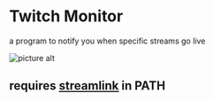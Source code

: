 # Twitch Monitor #

a program to notify you when specific streams go live





![picture alt](https://i.imgur.com/kMVsZHB.png)

## requires [streamlink](https://streamlink.github.io/) in PATH ##
